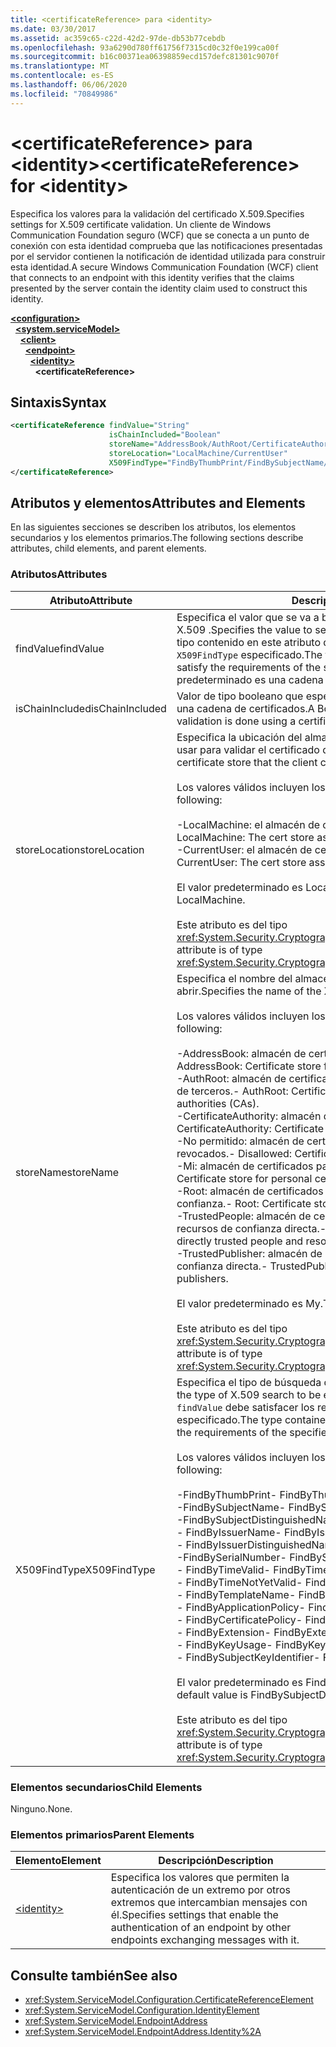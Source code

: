 ```yaml
---
title: <certificateReference> para <identity>
ms.date: 03/30/2017
ms.assetid: ac359c65-c22d-42d2-97de-db53b77cebdb
ms.openlocfilehash: 93a6290d780ff61756f7315cd0c32f0e199ca00f
ms.sourcegitcommit: b16c00371ea06398859ecd157defc81301c9070f
ms.translationtype: MT
ms.contentlocale: es-ES
ms.lasthandoff: 06/06/2020
ms.locfileid: "70849986"
---
```

# <a name="certificatereference-for-identity"></a><span data-ttu-id="371b8-102">\<certificateReference> para \<identity></span><span class="sxs-lookup"><span data-stu-id="371b8-102">\<certificateReference> for \<identity></span></span>
<span data-ttu-id="371b8-103">Especifica los valores para la validación del certificado X.509.</span><span class="sxs-lookup"><span data-stu-id="371b8-103">Specifies settings for X.509 certificate validation.</span></span> <span data-ttu-id="371b8-104">Un cliente de Windows Communication Foundation seguro (WCF) que se conecta a un punto de conexión con esta identidad comprueba que las notificaciones presentadas por el servidor contienen la notificación de identidad utilizada para construir esta identidad.</span><span class="sxs-lookup"><span data-stu-id="371b8-104">A secure Windows Communication Foundation (WCF) client that connects to an endpoint with this identity verifies that the claims presented by the server contain the identity claim used to construct this identity.</span></span>  
  
[**\<configuration>**](../configuration-element.md)\
&nbsp;&nbsp;[**\<system.serviceModel>**](system-servicemodel.md)\
&nbsp;&nbsp;&nbsp;&nbsp;[**\<client>**](client.md)\
&nbsp;&nbsp;&nbsp;&nbsp;&nbsp;&nbsp;[**\<endpoint>**](endpoint-of-client.md)\
&nbsp;&nbsp;&nbsp;&nbsp;&nbsp;&nbsp;&nbsp;&nbsp;[**\<identity>**](identity.md)\
&nbsp;&nbsp;&nbsp;&nbsp;&nbsp;&nbsp;&nbsp;&nbsp;&nbsp;&nbsp;**\<certificateReference>**  
  
## <a name="syntax"></a><span data-ttu-id="371b8-105">Sintaxis</span><span class="sxs-lookup"><span data-stu-id="371b8-105">Syntax</span></span>  
  
```xml  
<certificateReference findValue="String"
                      isChainIncluded="Boolean"
                      storeName="AddressBook/AuthRoot/CertificateAuthority/Disallowed/My/Root/TrustedPeople/TrustedPublisher"
                      storeLocation="LocalMachine/CurrentUser"
                      X509FindType="FindByThumbPrint/FindBySubjectName/FindBySubjectDistinguishedName/FindByIssuerName/FindByIssuerDistinguishedName/FindBySerialNumber/FindByTimeValid/FindByTimeNotYetValid/FindByTemplateName/FindByApplicationPolicy/FindByCertificatePolicy/FindByExtension/FindByKeyUsage/FindBySubjectKeyIdentifier">
</certificateReference>
```  
  
## <a name="attributes-and-elements"></a><span data-ttu-id="371b8-106">Atributos y elementos</span><span class="sxs-lookup"><span data-stu-id="371b8-106">Attributes and Elements</span></span>  
 <span data-ttu-id="371b8-107">En las siguientes secciones se describen los atributos, los elementos secundarios y los elementos primarios.</span><span class="sxs-lookup"><span data-stu-id="371b8-107">The following sections describe attributes, child elements, and parent elements.</span></span>  
  
### <a name="attributes"></a><span data-ttu-id="371b8-108">Atributos</span><span class="sxs-lookup"><span data-stu-id="371b8-108">Attributes</span></span>  
  
|<span data-ttu-id="371b8-109">Atributo</span><span class="sxs-lookup"><span data-stu-id="371b8-109">Attribute</span></span>|<span data-ttu-id="371b8-110">Descripción</span><span class="sxs-lookup"><span data-stu-id="371b8-110">Description</span></span>|  
|---------------|-----------------|  
|<span data-ttu-id="371b8-111">findValue</span><span class="sxs-lookup"><span data-stu-id="371b8-111">findValue</span></span>|<span data-ttu-id="371b8-112">Especifica el valor que se va a buscar en el almacén de certificados de X.509 .</span><span class="sxs-lookup"><span data-stu-id="371b8-112">Specifies the value to search for in the X.509 certificate store.</span></span> <span data-ttu-id="371b8-113">El tipo contenido en este atributo debe satisfacer los requisitos del valor `X509FindType` especificado.</span><span class="sxs-lookup"><span data-stu-id="371b8-113">The type contained in this attribute must satisfy the requirements of the specified `X509FindType` value.</span></span> <span data-ttu-id="371b8-114">El valor predeterminado es una cadena vacía.</span><span class="sxs-lookup"><span data-stu-id="371b8-114">The default is an empty string.</span></span>|  
|<span data-ttu-id="371b8-115">isChainIncluded</span><span class="sxs-lookup"><span data-stu-id="371b8-115">isChainIncluded</span></span>|<span data-ttu-id="371b8-116">Valor de tipo booleano que especifica si la validación se hace mediante una cadena de certificados.</span><span class="sxs-lookup"><span data-stu-id="371b8-116">A Boolean value that specifies if the validation is done using a certificate chain.</span></span>|  
|<span data-ttu-id="371b8-117">storeLocation</span><span class="sxs-lookup"><span data-stu-id="371b8-117">storeLocation</span></span>|<span data-ttu-id="371b8-118">Especifica la ubicación del almacén de certificados que el cliente puede usar para validar el certificado del servidor.</span><span class="sxs-lookup"><span data-stu-id="371b8-118">Specifies the location of the certificate store that the client can use to validate the server’s certificate.</span></span><br /><br /> <span data-ttu-id="371b8-119">Los valores válidos incluyen los siguientes:</span><span class="sxs-lookup"><span data-stu-id="371b8-119">Valid values include the following:</span></span><br /><br /> <span data-ttu-id="371b8-120">-LocalMachine: el almacén de certificados asignado al equipo local.</span><span class="sxs-lookup"><span data-stu-id="371b8-120">-   LocalMachine: The cert store assigned to the local machine.</span></span><br /><span data-ttu-id="371b8-121">-CurrentUser: el almacén de certificados asignado al usuario actual.</span><span class="sxs-lookup"><span data-stu-id="371b8-121">-   CurrentUser: The cert store assigned to the current user.</span></span><br /><br /> <span data-ttu-id="371b8-122">El valor predeterminado es LocalMachine.</span><span class="sxs-lookup"><span data-stu-id="371b8-122">The default value is LocalMachine.</span></span><br /><br /> <span data-ttu-id="371b8-123">Este atributo es del tipo <xref:System.Security.Cryptography.X509Certificates.StoreLocation>.</span><span class="sxs-lookup"><span data-stu-id="371b8-123">This attribute is of type <xref:System.Security.Cryptography.X509Certificates.StoreLocation>.</span></span>|  
|<span data-ttu-id="371b8-124">storeName</span><span class="sxs-lookup"><span data-stu-id="371b8-124">storeName</span></span>|<span data-ttu-id="371b8-125">Especifica el nombre del almacén del certificado X.509 que se va a abrir.</span><span class="sxs-lookup"><span data-stu-id="371b8-125">Specifies the name of the X.509 certificate store to open.</span></span><br /><br /> <span data-ttu-id="371b8-126">Los valores válidos incluyen los siguientes:</span><span class="sxs-lookup"><span data-stu-id="371b8-126">Valid values include the following:</span></span><br /><br /> <span data-ttu-id="371b8-127">-AddressBook: almacén de certificados para otros usuarios.</span><span class="sxs-lookup"><span data-stu-id="371b8-127">-   AddressBook: Certificate store for other users.</span></span><br /><span data-ttu-id="371b8-128">-AuthRoot: almacén de certificados para entidades de certificación (CA) de terceros.</span><span class="sxs-lookup"><span data-stu-id="371b8-128">-   AuthRoot: Certificate store for third-party certification authorities (CAs).</span></span><br /><span data-ttu-id="371b8-129">-CertificateAuthority: almacén de certificados para las CA intermedias.</span><span class="sxs-lookup"><span data-stu-id="371b8-129">-   CertificateAuthority: Certificate store for intermediate CAs.</span></span><br /><span data-ttu-id="371b8-130">-No permitido: almacén de certificados para los certificados revocados.</span><span class="sxs-lookup"><span data-stu-id="371b8-130">-   Disallowed: Certificate store for revoked certificates.</span></span><br /><span data-ttu-id="371b8-131">-Mi: almacén de certificados para Certificados personales.</span><span class="sxs-lookup"><span data-stu-id="371b8-131">-   My: Certificate store for personal certificates.</span></span><br /><span data-ttu-id="371b8-132">-Root: almacén de certificados para entidades de certificación raíz de confianza.</span><span class="sxs-lookup"><span data-stu-id="371b8-132">-   Root: Certificate store for trusted root CAs.</span></span><br /><span data-ttu-id="371b8-133">-TrustedPeople: almacén de certificados para las personas y los recursos de confianza directa.</span><span class="sxs-lookup"><span data-stu-id="371b8-133">-   TrustedPeople: Certificate store for directly trusted people and resources.</span></span><br /><span data-ttu-id="371b8-134">-TrustedPublisher: almacén de certificados para publicadores de confianza directa.</span><span class="sxs-lookup"><span data-stu-id="371b8-134">-   TrustedPublisher: Certificate store for directly trusted publishers.</span></span><br /><br /> <span data-ttu-id="371b8-135">El valor predeterminado es My.</span><span class="sxs-lookup"><span data-stu-id="371b8-135">The default value is My.</span></span><br /><br /> <span data-ttu-id="371b8-136">Este atributo es del tipo <xref:System.Security.Cryptography.X509Certificates.StoreName>.</span><span class="sxs-lookup"><span data-stu-id="371b8-136">This attribute is of type <xref:System.Security.Cryptography.X509Certificates.StoreName>.</span></span>|  
|<span data-ttu-id="371b8-137">X509FindType</span><span class="sxs-lookup"><span data-stu-id="371b8-137">X509FindType</span></span>|<span data-ttu-id="371b8-138">Especifica el tipo de búsqueda de X.509 que se va a ejecutar.</span><span class="sxs-lookup"><span data-stu-id="371b8-138">Specifies the type of X.509 search to be executed.</span></span> <span data-ttu-id="371b8-139">El tipo contenido en el atributo `findValue` debe satisfacer los requisitos del X509FindType especificado.</span><span class="sxs-lookup"><span data-stu-id="371b8-139">The type contained in the `findValue` attribute must satisfy the requirements of the specified X509FindType.</span></span><br /><br /> <span data-ttu-id="371b8-140">Los valores válidos incluyen los siguientes:</span><span class="sxs-lookup"><span data-stu-id="371b8-140">Valid values include the following:</span></span><br /><br /> <span data-ttu-id="371b8-141">-FindByThumbPrint</span><span class="sxs-lookup"><span data-stu-id="371b8-141">-   FindByThumbPrint</span></span><br /><span data-ttu-id="371b8-142">-FindBySubjectName</span><span class="sxs-lookup"><span data-stu-id="371b8-142">-   FindBySubjectName</span></span><br /><span data-ttu-id="371b8-143">-FindBySubjectDistinguishedName</span><span class="sxs-lookup"><span data-stu-id="371b8-143">-   FindBySubjectDistinguishedName</span></span><br /><span data-ttu-id="371b8-144">- FindByIssuerName</span><span class="sxs-lookup"><span data-stu-id="371b8-144">-   FindByIssuerName</span></span><br /><span data-ttu-id="371b8-145">- FindByIssuerDistinguishedName</span><span class="sxs-lookup"><span data-stu-id="371b8-145">-   FindByIssuerDistinguishedName</span></span><br /><span data-ttu-id="371b8-146">-FindBySerialNumber</span><span class="sxs-lookup"><span data-stu-id="371b8-146">-   FindBySerialNumber</span></span><br /><span data-ttu-id="371b8-147">- FindByTimeValid</span><span class="sxs-lookup"><span data-stu-id="371b8-147">-   FindByTimeValid</span></span><br /><span data-ttu-id="371b8-148">- FindByTimeNotYetValid</span><span class="sxs-lookup"><span data-stu-id="371b8-148">-   FindByTimeNotYetValid</span></span><br /><span data-ttu-id="371b8-149">- FindByTemplateName</span><span class="sxs-lookup"><span data-stu-id="371b8-149">-   FindByTemplateName</span></span><br /><span data-ttu-id="371b8-150">- FindByApplicationPolicy</span><span class="sxs-lookup"><span data-stu-id="371b8-150">-   FindByApplicationPolicy</span></span><br /><span data-ttu-id="371b8-151">- FindByCertificatePolicy</span><span class="sxs-lookup"><span data-stu-id="371b8-151">-   FindByCertificatePolicy</span></span><br /><span data-ttu-id="371b8-152">- FindByExtension</span><span class="sxs-lookup"><span data-stu-id="371b8-152">-   FindByExtension</span></span><br /><span data-ttu-id="371b8-153">- FindByKeyUsage</span><span class="sxs-lookup"><span data-stu-id="371b8-153">-   FindByKeyUsage</span></span><br /><span data-ttu-id="371b8-154">- FindBySubjectKeyIdentifier</span><span class="sxs-lookup"><span data-stu-id="371b8-154">-   FindBySubjectKeyIdentifier</span></span><br /><br /> <span data-ttu-id="371b8-155">El valor predeterminado es FindBySubjectDistinguishedName.</span><span class="sxs-lookup"><span data-stu-id="371b8-155">The default value is FindBySubjectDistinguishedName.</span></span><br /><br /> <span data-ttu-id="371b8-156">Este atributo es del tipo <xref:System.Security.Cryptography.X509Certificates.X509FindType>.</span><span class="sxs-lookup"><span data-stu-id="371b8-156">This attribute is of type <xref:System.Security.Cryptography.X509Certificates.X509FindType>.</span></span>|  
  
### <a name="child-elements"></a><span data-ttu-id="371b8-157">Elementos secundarios</span><span class="sxs-lookup"><span data-stu-id="371b8-157">Child Elements</span></span>  
 <span data-ttu-id="371b8-158">Ninguno.</span><span class="sxs-lookup"><span data-stu-id="371b8-158">None.</span></span>  
  
### <a name="parent-elements"></a><span data-ttu-id="371b8-159">Elementos primarios</span><span class="sxs-lookup"><span data-stu-id="371b8-159">Parent Elements</span></span>  
  
|<span data-ttu-id="371b8-160">Elemento</span><span class="sxs-lookup"><span data-stu-id="371b8-160">Element</span></span>|<span data-ttu-id="371b8-161">Descripción</span><span class="sxs-lookup"><span data-stu-id="371b8-161">Description</span></span>|  
|-------------|-----------------|  
|[\<identity>](identity.md)|<span data-ttu-id="371b8-162">Especifica los valores que permiten la autenticación de un extremo por otros extremos que intercambian mensajes con él.</span><span class="sxs-lookup"><span data-stu-id="371b8-162">Specifies settings that enable the authentication of an endpoint by other endpoints exchanging messages with it.</span></span>|  
  
## <a name="see-also"></a><span data-ttu-id="371b8-163">Consulte también</span><span class="sxs-lookup"><span data-stu-id="371b8-163">See also</span></span>

- <xref:System.ServiceModel.Configuration.CertificateReferenceElement>
- <xref:System.ServiceModel.Configuration.IdentityElement>
- <xref:System.ServiceModel.EndpointAddress>
- <xref:System.ServiceModel.EndpointAddress.Identity%2A>
